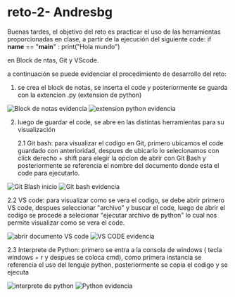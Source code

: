 # reto-2- Andresbg

Buenas tardes,
el objetivo del reto es practicar el uso de las herramientas proporcionadas en clase, a partir de la ejecución del siguiente code:
  if __name__ == "__main__" :
    print("Hola mundo")

en Block de ntas, Git y VScode.
  
a continuación se puede evidenciar el procedimiento de desarrollo del reto:

1. se crea el block de notas, se inserta el code y posteriormente se guarda con la extencion .py (extension de python)

![Block de notas evidencia](https://github.com/AndresBustamant/reto-2-ACB/assets/141858005/3f38d1f1-c42f-4622-a562-ed95b22580ce)
![extension python evidencia](https://github.com/AndresBustamant/reto-2-ACB/assets/141858005/2075a8cd-761d-47fe-9ff4-bb340983faf5)

2. luego de guardar el code, se abre en las distintas herramientas para su visualización

   2.1 Git bash: para visualizar el codigo en Git, primero ubicamos el code guardado con anterioridad, despues de ubicarlo lo selecionamos con click derecho + shift para elegir la opcion de abrir con Git Bash y posteriormente se referencia el nombre del documento donde esta el code para ejecutarlo.
   
![Git Blash inicio](https://github.com/AndresBustamant/reto-2-ACB/assets/141858005/bcbfacda-20e7-4f9c-930d-a79658c6d861)
![Git bash evidencia](https://github.com/AndresBustamant/reto-2-ACB/assets/141858005/c709a907-f9c2-4757-8ef3-3c09f7a6357e)

   2.2 VS code: para visualizar como se vera el codigo, se debe abrir primero VS code, despues seleccionar "archivo" y buscar el code, luego de abrir el codigo se procede a selecionar "ejecutar archivo de python" lo cual nos permite visualizar como se vera el code.

![abrir documento VS code](https://github.com/AndresBustamant/reto-2-ACB/assets/141858005/eaa9b114-4a18-47a5-ba15-674368abc7bf)
![VS CODE evidencia](https://github.com/AndresBustamant/reto-2-ACB/assets/141858005/9f7b697a-15b8-4a5a-8dbf-b4e78ac32cfb)

   2.3 Interprete de Python: primero se entra a la consola de windows ( tecla windows + r y despues se coloca cmd), como primera instancia se referencia el uso del lenguje python, posteriormente se copia el codigo y se ejecuta
   
![interprete de python](https://github.com/AndresBustamant/reto-2-ACB/assets/141858005/9e5160d8-3183-4a21-a6ad-d92665fdc1eb)
![Python evidencia](https://github.com/AndresBustamant/reto-2-ACB/assets/141858005/411a3311-bbbc-4a20-a747-c35526262200)

